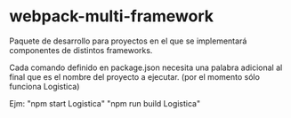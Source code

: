 # webpack-multi-framework
 Paquete de desarrollo para proyectos en el que se implementará componentes de distintos frameworks.

Cada comando definido en package.json necesita una palabra adicional al final que es el nombre del proyecto a ejecutar. (por el momento sólo funciona Logistica)

Ejm:
"npm start Logistica"
"npm run build Logistica"